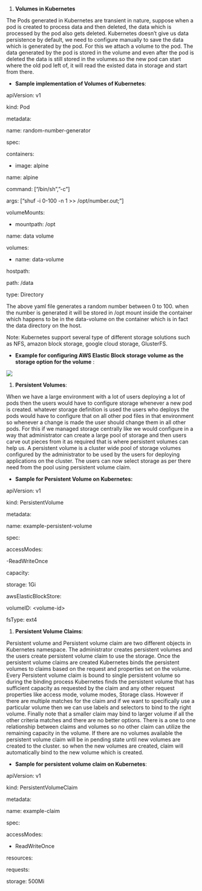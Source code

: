 1.  **Volumes in Kubernetes**

The Pods generated in Kubernetes are transient in nature, suppose when a pod is
created to process data and then deleted, the data which is processed by the pod
also gets deleted. Kubernetes doesn’t give us data persistence by default, we
need to configure manually to save the data which is generated by the pod. For
this we attach a volume to the pod. The data generated by the pod is stored in
the volume and even after the pod is deleted the data is still stored in the
volumes.so the new pod can start where the old pod left of, it will read the
existed data in storage and start from there.

-   **Sample implementation of Volumes of Kubernetes**:

apiVersion: v1

kind: Pod

metadata:

name: random-number-generator

spec:

containers:

- image: alpine

name: alpine

command: [“/bin/sh”,”-c”]

args: [“shuf -i 0-100 -n 1 \>\> /opt/number.out;”]

volumeMounts:

- mountpath: /opt

name: data volume

volumes:

- name: data-volume

hostpath:

path: /data

type: Directory

The above yaml file generates a random number between 0 to 100. when the number
is generated it will be stored in /opt mount inside the container which happens
to be in the data-volume on the container which is in fact the data directory on
the host.

Note: Kubernetes support several type of different storage solutions such as
NFS, amazon block storage, google cloud storage, GlusterFS.

-   **Example for configuring AWS Elastic Block storage volume as the storage
    option for the volume** :

![](media/31a7daefd64d397c8209449708774b03.emf)

1.  **Persistent Volumes**:

When we have a large environment with a lot of users deploying a lot of pods
then the users would have to configure storage whenever a new pod is created.
whatever storage definition is used the users who deploys the pods would have to
configure that on all other pod files in that environment so whenever a change
is made the user should change them in all other pods. For this if we managed
storage centrally like we would configure in a way that administrator can create
a large pool of storage and then users carve out pieces from it as required that
is where persistent volumes can help us. A persistent volume is a cluster wide
pool of storage volumes configured by the administrator to be used by the users
for deploying applications on the cluster. The users can now select storage as
per there need from the pool using persistent volume claim.

-   **Sample for Persistent Volume on Kubernetes:**

apiVersion: v1

kind: PersistentVolume

metadata:

name: example-persistent-volume

spec:

accessModes:

-ReadWriteOnce

capacity:

storage: 1Gi

awsElasticBlockStore:

volumeID: \<volume-id\>

fsType: ext4

1.  **Persistent Volume Claims**:

Persistent volume and Persistent volume claim are two different objects in
Kubernetes namespace. The administrator creates persistent volumes and the users
create persistent volume claim to use the storage. Once the persistent volume
claims are created Kubernetes binds the persistent volumes to claims based on
the request and properties set on the volume. Every Persistent volume claim is
bound to single persistent volume so during the binding process Kubernetes finds
the persistent volume that has sufficient capacity as requested by the claim and
any other request properties like access mode, volume modes, Storage class.
However if there are multiple matches for the claim and if we want to
specifically use a particular volume then we can use labels and selectors to
bind to the right volume. Finally note that a smaller claim may bind to larger
volume if all the other criteria matches and there are no better options. There
is a one to one relationship between claims and volumes so no other claim can
utilize the remaining capacity in the volume. If there are no volumes available
the persistent volume claim will be in pending state until new volumes are
created to the cluster. so when the new volumes are created, claim will
automatically bind to the new volume which is created.

-   **Sample for persistent volume claim on Kubernetes**:

apiVersion: v1

kind: PersistentVolumeClaim

metadata:

name: example-claim

spec:

accessModes:

- ReadWriteOnce

resources:

requests:

storage: 500Mi
